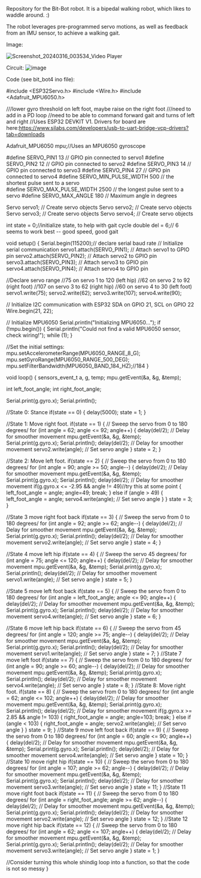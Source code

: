 Repository for the Bit-Bot robot. It is a bipedal walking robot, which likes to waddle around. :)

The robot leverages pre-programmed servo motions, as well as feedback from an IMU sensor, to achieve a walking gait.

Image:

![Screenshot_20240316_003534_Video Player](https://github.com/christianmueth/Bit-Bot/assets/59476460/d388fee1-2fcb-4230-b7a4-f7c8421df1db)

Circuit:
![image](https://github.com/user-attachments/assets/291f6f00-660a-4130-b077-f80c01456b87)


Code (see bit_bot4 ino file):

#include <ESP32Servo.h>
#include <Wire.h>
#include <Adafruit_MPU6050.h>

///lower gyro threshold on left foot, maybe raise on the right foot
///need to add in a PD loop
//need to be able to command forward gait and turns of left and right
//Uses ESP32 DEVKIT V1. Drivers for board are here:https://www.silabs.com/developers/usb-to-uart-bridge-vcp-drivers?tab=downloads

Adafruit_MPU6050 mpu;//Uses an MPU6050 gyroscope

#define SERVO_PIN1 13 // GPIO pin connected to servo1
#define SERVO_PIN2 12 // GPIO pin connected to servo2
#define SERVO_PIN3 14 // GPIO pin connected to servo3
#define SERVO_PIN4 27 // GPIO pin connected to servo4
#define SERVO_MIN_PULSE_WIDTH       500     // the shortest pulse sent to a servo  
#define SERVO_MAX_PULSE_WIDTH      2500     // the longest pulse sent to a servo 
#define SERVO_MAX_ANGLE 180 // Maximum angle in degrees

Servo servo1; // Create servo objects
Servo servo2; // Create servo objects
Servo servo3; // Create servo objects
Servo servo4; // Create servo objects

int state = 0;//initialize state, to help with gait cycle
double del = 6;// 6 seems to work best -- good speed, good gait

void setup() {
  Serial.begin(115200);// declare serial baud rate // Initialize serial communication
  servo1.attach(SERVO_PIN1); // Attach servo1 to GPIO pin
  servo2.attach(SERVO_PIN2); // Attach servo2 to GPIO pin
  servo3.attach(SERVO_PIN3); // Attach servo3 to GPIO pin
  servo4.attach(SERVO_PIN4); // Attach servo4 to GPIO pin

  //Declare servo range
//75 on servo 1 to 120 (left hip)
//62 on servo 2 to 92 (right foot)
//107 on servo 3 to 62 (right hip)
//60 on servo 4 to 30 (left foot)
  servo1.write(75);
  servo2.write(62);
  servo3.write(107);
  servo4.write(90);


  // Initialize I2C communication with ESP32 SDA on GPIO 21, SCL on GPIO 22
  Wire.begin(21, 22);

  // Initialize MPU6050
  Serial.println("Initializing MPU6050...");
  if (!mpu.begin()) {
    Serial.println("Could not find a valid MPU6050 sensor, check wiring!");
    while (1);
  }

  //Set the initial settings:
  mpu.setAccelerometerRange(MPU6050_RANGE_8_G);
  mpu.setGyroRange(MPU6050_RANGE_500_DEG);
  mpu.setFilterBandwidth(MPU6050_BAND_184_HZ);//184
}

void loop() {
  sensors_event_t a, g, temp;
  mpu.getEvent(&a, &g, &temp);

  int left_foot_angle;
  int right_foot_angle;

  Serial.print(g.gyro.x);
  Serial.println();


//State 0: Stance
if(state == 0)
{
  delay(5000);
  state = 1;
}

//State 1: Move right foot.
if(state == 1)
{
  // Sweep the servo from 0 to 180 degrees/ 
  for (int angle = 62; angle <= 92; angle++) {
  delay(del/2); // Delay for smoother movement
  mpu.getEvent(&a, &g, &temp);
  Serial.print(g.gyro.x);
  Serial.println();
  delay(del/2); // Delay for smoother movement
  servo2.write(angle); // Set servo angle
  }
state = 2;
}

//State 2: Move left foot.
if(state == 2)
{
  // Sweep the servo from 0 to 180 degrees/ 
  for (int angle = 90; angle >= 50; angle--) {
  delay(del/2); // Delay for smoother movement
  mpu.getEvent(&a, &g, &temp);
  Serial.print(g.gyro.x);
  Serial.println();
  delay(del/2); // Delay for smoother movement
  if(g.gyro.x <= -2.95 && angle != 49)//try this at some point
  {
    left_foot_angle = angle;
    angle=49;
    break;
  }
  else if (angle > 49)
  {
    left_foot_angle = angle;
    servo4.write(angle); // Set servo angle
  }
  }
state = 3;
}

//State 3 move right foot back
if(state == 3)
{
  // Sweep the servo from 0 to 180 degrees/ 
  for (int angle = 92; angle >= 62; angle--) {
  delay(del/2); // Delay for smoother movement
  mpu.getEvent(&a, &g, &temp);
  Serial.print(g.gyro.x);
  Serial.println();
  delay(del/2); // Delay for smoother movement
  servo2.write(angle); // Set servo angle
  }
state = 4;
}

//State 4 move left hip
if(state == 4)
{
  // Sweep the servo 45 degrees/ 
  for (int angle = 75; angle <= 120; angle++) {
  delay(del/2); // Delay for smoother movement
  mpu.getEvent(&a, &g, &temp);
  Serial.print(g.gyro.x);
  Serial.println();
  delay(del/2); // Delay for smoother movement
  servo1.write(angle); // Set servo angle
  }
state = 5;
}

//State 5 move left foot back
if(state == 5)
{
  // Sweep the servo from 0 to 180 degrees/ 
  for (int angle = left_foot_angle; angle <= 90; angle++) {
    delay(del/2); // Delay for smoother movement
    mpu.getEvent(&a, &g, &temp);
    Serial.print(g.gyro.x);
    Serial.println();
    delay(del/2); // Delay for smoother movement
    servo4.write(angle); // Set servo angle
  }
state = 6;
}

//State 6 move left hip back
if(state == 6)
{
  // Sweep the servo from 45 degrees/ 
  for (int angle = 120; angle >= 75; angle--) {
    delay(del/2); // Delay for smoother movement
    mpu.getEvent(&a, &g, &temp);
    Serial.print(g.gyro.x);
    Serial.println();
    delay(del/2); // Delay for smoother movement
    servo1.write(angle); // Set servo angle
  }
state = 7;
}
//State 7 move left foot
if(state == 7)
{
  // Sweep the servo from 0 to 180 degrees/ 
  for (int angle = 90; angle >= 60; angle--) {
    delay(del/2); // Delay for smoother movement
    mpu.getEvent(&a, &g, &temp);
    Serial.print(g.gyro.x);
    Serial.println();
    delay(del/2); // Delay for smoother movement
    servo4.write(angle); // Set servo angle
  }
state = 8;
}
//State 8: Move right foot.
if(state == 8)
{
  // Sweep the servo from 0 to 180 degrees/ 
  for (int angle = 62; angle <= 102; angle++) {
  delay(del/2); // Delay for smoother movement
  mpu.getEvent(&a, &g, &temp);
  Serial.print(g.gyro.x);
  Serial.println();
  delay(del/2); // Delay for smoother movement
    if(g.gyro.x >= 2.85 && angle != 103)
  {
    right_foot_angle = angle;
    angle=103;
    break;
  }
  else if (angle < 103)
  {
    right_foot_angle = angle;
    servo2.write(angle); // Set servo angle
  }
  }
state = 9;
}
//State 9 move left foot back
if(state == 9)
{
  // Sweep the servo from 0 to 180 degrees/ 
  for (int angle = 60; angle <= 90; angle++) {
  delay(del/2); // Delay for smoother movement
  mpu.getEvent(&a, &g, &temp);
  Serial.print(g.gyro.x);
  Serial.println();
  delay(del/2); // Delay for smoother movement
  servo4.write(angle); // Set servo angle
  }
state = 10;
}
//State 10 move right hip
if(state == 10)
{
  // Sweep the servo from 0 to 180 degrees/ 
  for (int angle = 107; angle >= 62; angle--) {
  delay(del/2); // Delay for smoother movement
  mpu.getEvent(&a, &g, &temp);
  Serial.print(g.gyro.x);
  Serial.println();
  delay(del/2); // Delay for smoother movement
  servo3.write(angle); // Set servo angle
  }
state = 11;
}
//State 11 move right foot back
if(state == 11)
{
  // Sweep the servo from 0 to 180 degrees/ 
  for (int angle = right_foot_angle; angle >= 62; angle--) {
  delay(del/2); // Delay for smoother movement
  mpu.getEvent(&a, &g, &temp);
  Serial.print(g.gyro.x);
  Serial.println();
  delay(del/2); // Delay for smoother movement
  servo2.write(angle); // Set servo angle
  }
state = 12;
}
//State 12 move right hip back
if(state == 12)
{
  // Sweep the servo from 0 to 180 degrees/ 
  for (int angle = 62; angle <= 107; angle++) {
  delay(del/2); // Delay for smoother movement
  mpu.getEvent(&a, &g, &temp);
  Serial.print(g.gyro.x);
  Serial.println();
  delay(del/2); // Delay for smoother movement
  servo3.write(angle); // Set servo angle
  }
state = 1;
}

//Consider turning this whole shindig loop into a function, so that the code is not so messy
}

